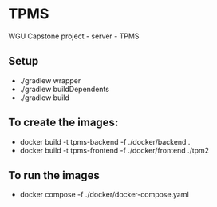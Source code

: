 # TPMS
WGU Capstone project - server - TPMS

## Setup

- ./gradlew wrapper
- ./gradlew buildDependents
- ./gradlew build


## To create the images:

- docker build -t tpms-backend -f ./docker/backend .
- docker build -t tpms-frontend -f ./docker/frontend ./tpm2

## To run the images

- docker compose -f ./docker/docker-compose.yaml
